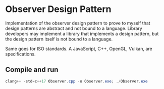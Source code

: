 # Observer Design Pattern

Implementation of the observer design pattern to prove to myself that design patterns are abstract and not bound to a language. Library developers may implement a library that implements a design pattern, but the design pattern itself is not bound to a language.

Same goes for ISO standards. A JavaScript, C++, OpenGL, Vulkan, are specifications.

## Compile and run

```powershell
clang++ -std=c++17 Observer.cpp -o Observer.exe; ./Observer.exe
```
